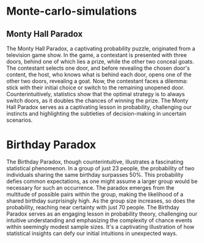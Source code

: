 # Monte-carlo-simulations
## Monty Hall Paradox
The Monty Hall Paradox, a captivating probability puzzle, originated from a television game show. In the game, a contestant is presented with three doors, behind one of which lies a prize, while the other two conceal goats. The contestant selects one door, and before revealing the chosen door's content, the host, who knows what is behind each door, opens one of the other two doors, revealing a goat. Now, the contestant faces a dilemma: stick with their initial choice or switch to the remaining unopened door. Counterintuitively, statistics show that the optimal strategy is to always switch doors, as it doubles the chances of winning the prize. The Monty Hall Paradox serves as a captivating lesson in probability, challenging our instincts and highlighting the subtleties of decision-making in uncertain scenarios.

# Birthday Paradox
The Birthday Paradox, though counterintuitive, illustrates a fascinating statistical phenomenon. In a group of just 23 people, the probability of two individuals sharing the same birthday surpasses 50%. This probability defies common expectations, as one might assume a larger group would be necessary for such an occurrence. The paradox emerges from the multitude of possible pairs within the group, making the likelihood of a shared birthday surprisingly high. As the group size increases, so does the probability, reaching near certainty with just 70 people. The Birthday Paradox serves as an engaging lesson in probability theory, challenging our intuitive understanding and emphasizing the complexity of chance events within seemingly modest sample sizes. It's a captivating illustration of how statistical insights can defy our initial intuitions in unexpected ways.
